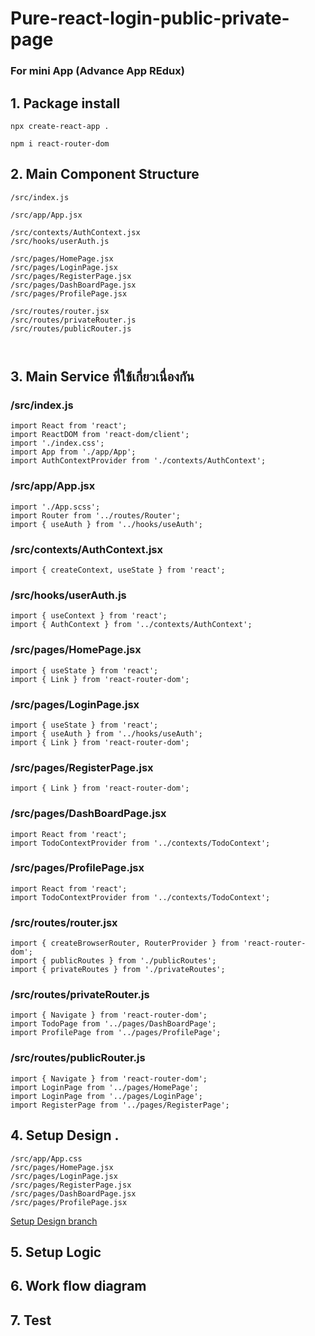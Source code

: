 # Pure-react-login-public-private-page
### For mini App (Advance App REdux)

## 1. Package install 

```
npx create-react-app .

npm i react-router-dom 

```
## 2. Main Component Structure

```
/src/index.js

/src/app/App.jsx

/src/contexts/AuthContext.jsx
/src/hooks/userAuth.js

/src/pages/HomePage.jsx
/src/pages/LoginPage.jsx
/src/pages/RegisterPage.jsx
/src/pages/DashBoardPage.jsx
/src/pages/ProfilePage.jsx

/src/routes/router.jsx
/src/routes/privateRouter.js
/src/routes/publicRouter.js



```

## 3. Main Service ที่ใช้เกี่ยวเนื่องกัน

### /src/index.js
```
import React from 'react';
import ReactDOM from 'react-dom/client';
import './index.css';
import App from './app/App';
import AuthContextProvider from './contexts/AuthContext';
```
### /src/app/App.jsx

```
import './App.scss';
import Router from '../routes/Router';
import { useAuth } from '../hooks/useAuth';
```

### /src/contexts/AuthContext.jsx
```
import { createContext, useState } from 'react';
```
### /src/hooks/userAuth.js

```
import { useContext } from 'react';
import { AuthContext } from '../contexts/AuthContext';
```
### /src/pages/HomePage.jsx
```
import { useState } from 'react';
import { Link } from 'react-router-dom';
```
### /src/pages/LoginPage.jsx
```
import { useState } from 'react';
import { useAuth } from '../hooks/useAuth';
import { Link } from 'react-router-dom';
```

### /src/pages/RegisterPage.jsx
```
import { Link } from 'react-router-dom';
```
### /src/pages/DashBoardPage.jsx
```
import React from 'react';
import TodoContextProvider from '../contexts/TodoContext';
```

### /src/pages/ProfilePage.jsx
```
import React from 'react';
import TodoContextProvider from '../contexts/TodoContext';
```

### /src/routes/router.jsx

```
import { createBrowserRouter, RouterProvider } from 'react-router-dom';
import { publicRoutes } from './publicRoutes';
import { privateRoutes } from './privateRoutes';
```
### /src/routes/privateRouter.js
```
import { Navigate } from 'react-router-dom';
import TodoPage from '../pages/DashBoardPage';
import ProfilePage from '../pages/ProfilePage';
```
### /src/routes/publicRouter.js

```
import { Navigate } from 'react-router-dom';
import LoginPage from '../pages/HomePage';
import LoginPage from '../pages/LoginPage';
import RegisterPage from '../pages/RegisterPage';

```



## 4. Setup Design .
```
/src/app/App.css
/src/pages/HomePage.jsx
/src/pages/LoginPage.jsx
/src/pages/RegisterPage.jsx
/src/pages/DashBoardPage.jsx
/src/pages/ProfilePage.jsx

```

<a href="https://github.com/issarapong/react-login-public-private-page/tree/setup_design" >Setup Design branch </a>


## 5. Setup Logic
## 6. Work flow diagram

## 7. Test 
